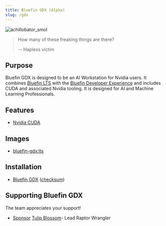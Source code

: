 ```yaml
---
title: Bluefin GDX (Alpha)
slug: /gdx
---
```


![achillobator_smol](https://github.com/user-attachments/assets/76d1a3ee-92e7-4d2e-88b6-0aebdb0b447d)

> How many of these freaking things are there?
>
> -- Hapless victim

## Purpose

Bluefin GDX is designed to be an AI Workstation for Nvidia users. It combines [Bluefin LTS](/lts) with the [Bluefin Developer Experience](/bluefin-dx) and includes CUDA and associated Nvidia tooling. It is designed for AI and Machine Learning Professionals. 

## Features

- [Nvidia CUDA](https://developer.nvidia.com/cuda-toolkit)

## Images

- [bluefin-gdx:lts](https://github.com/ublue-os/bluefin-lts/pkgs/container/bluefin-gdx)

## Installation

- [Bluefin GDX](https://download.projectbluefin.io/bluefin-gdx-lts.iso) ([checksum](https://download.projectbluefin.io/bluefin-gdx-lts.iso-CHECKSUM))

## Supporting Bluefin GDX

The team appreciates your support!

- <a class="github-button" href="https://github.com/sponsors/tulilirockz" data-color-scheme="no-preference: light; light: light; dark: dark;" data-icon="octicon-heart" data-size="large" aria-label="Sponsor tulilirockz">Sponsor</a> [Tulip Blossom](https://github.com/tulilirockz)- Lead Raptor Wrangler
